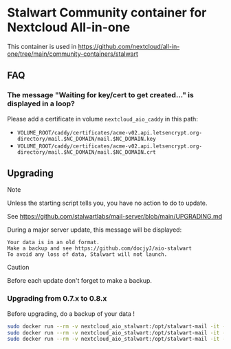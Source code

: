# Stalwart Community container for Nextcloud All-in-one

This container is used in https://github.com/nextcloud/all-in-one/tree/main/community-containers/stalwart


## FAQ

### The message "Waiting for key/cert to get created..." is displayed in a loop?

Please add a certificate in volume `nextcloud_aio_caddy` in this path:
- `VOLUME_ROOT/caddy/certificates/acme-v02.api.letsencrypt.org-directory/mail.$NC_DOMAIN/mail.$NC_DOMAIN.key`
- `VOLUME_ROOT/caddy/certificates/acme-v02.api.letsencrypt.org-directory/mail.$NC_DOMAIN/mail.$NC_DOMAIN.crt`

## Upgrading
> [!NOTE]
> Unless the starting script tells you, you have no action to do to update.

See https://github.com/stalwartlabs/mail-server/blob/main/UPGRADING.md

During a major server update, this message will be displayed:

```
Your data is in an old format.
Make a backup and see https://github.com/docjyJ/aio-stalwart
To avoid any loss of data, Stalwart will not launch.
```

> [!CAUTION]
> Before each update don't forget to make a backup.

### Upgrading from 0.7.x to 0.8.x

Before upgrading, do a backup of your data !

```bash
sudo docker run --rm -v nextcloud_aio_stalwart:/opt/stalwart-mail -it --entrypoint /usr/local/bin/stalwart-mail stalwartlabs/mail-server:v0.7.3 --config /opt/stalwart-mail/etc/config.toml --export /opt/stalwart-mail/export
sudo docker run --rm -v nextcloud_aio_stalwart:/opt/stalwart-mail -it --entrypoint /usr/local/bin/stalwart-mail stalwartlabs/mail-server:v0.8.0 --config /opt/stalwart-mail/etc/config.toml --import /opt/stalwart-mail/export
sudo docker run --rm -v nextcloud_aio_stalwart:/opt/stalwart-mail -it --entrypoint /bin/rm alpine /opt/stalwart-mail/aio.lock
```
